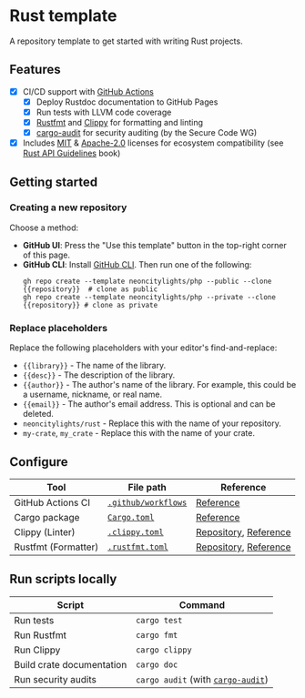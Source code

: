 # Rust template
A repository template to get started with writing Rust projects.

## Features
- [x] CI/CD support with [GitHub Actions](https://github.com/features/actions)
  - [x] Deploy Rustdoc documentation to GitHub Pages
  - [x] Run tests with LLVM code coverage
  - [x] [Rustfmt](https://github.com/rust-lang/rustfmt) and [Clippy](https://github.com/rust-lang/rust-clippy) for formatting and linting
  - [x] [cargo-audit](https://crates.io/crates/cargo-audit) for security auditing (by the Secure Code WG)
- [x] Includes [MIT](./LICENSE-MIT) & [Apache-2.0](./LICENSE-APACHE) licenses for ecosystem compatibility (see [Rust API Guidelines](https://rust-lang.github.io/api-guidelines/necessities.html#crate-and-its-dependencies-have-a-permissive-license-c-permissive) book)

## Getting started
### Creating a new repository
Choose a method:
- **GitHub UI**: Press the "Use this template" button in the top-right corner of this page.
- **GitHub CLI**: Install [GitHub CLI](https://cli.github.com). Then run one of the following:
  ```shell
  gh repo create --template neoncitylights/php --public --clone {{repository}}  # clone as public
  gh repo create --template neoncitylights/php --private --clone {{repository}} # clone as private
  ```

### Replace placeholders
Replace the following placeholders with your editor's find-and-replace:
- `{{library}}` - The name of the library.
- `{{desc}}` - The description of the library.
- `{{author}}` - The author's name of the library. For example, this could be a username, nickname, or real name.
- `{{email}}` - The author's email address. This is optional and can be deleted.
- `neoncitylights/rust` - Replace this with the name of your repository.
- `my-crate`, `my_crate` - Replace this with the name of your crate.

## Configure
| Tool                | File path                                  | Reference                                                                                                      |
|---------------------|--------------------------------------------|----------------------------------------------------------------------------------------------------------------|
| GitHub Actions CI   | [`.github/workflows`](./.github/workflows) | [Reference](https://docs.github.com/en/actions/using-workflows/workflow-syntax-for-github-actions)             |
| Cargo package       | [`Cargo.toml`](./Cargo.toml)     | [Reference](https://doc.rust-lang.org/cargo/reference/manifest.html)                                           |
| Clippy (Linter)     | [`.clippy.toml`](./.clippy.toml)           | [Repository](https://github.com/rust-lang/rust-clippy), [Reference]( https://rust-lang.github.io/rust-clippy/) |
| Rustfmt (Formatter) | [`.rustfmt.toml`](./.rustfmt.toml)         | [Repository](https://github.com/rust-lang/rustfmt), [Reference](https://rust-lang.github.io/rustfmt/)          |

## Run scripts locally
| Script      | Command |
|-------------|---------|
| Run tests | `cargo test` |
| Run Rustfmt | `cargo fmt` |
| Run Clippy | `cargo clippy` |
| Build crate documentation | `cargo doc` |
| Run security audits | `cargo audit` (with [`cargo-audit`](https://crates.io/crates/cargo-audit)) |
